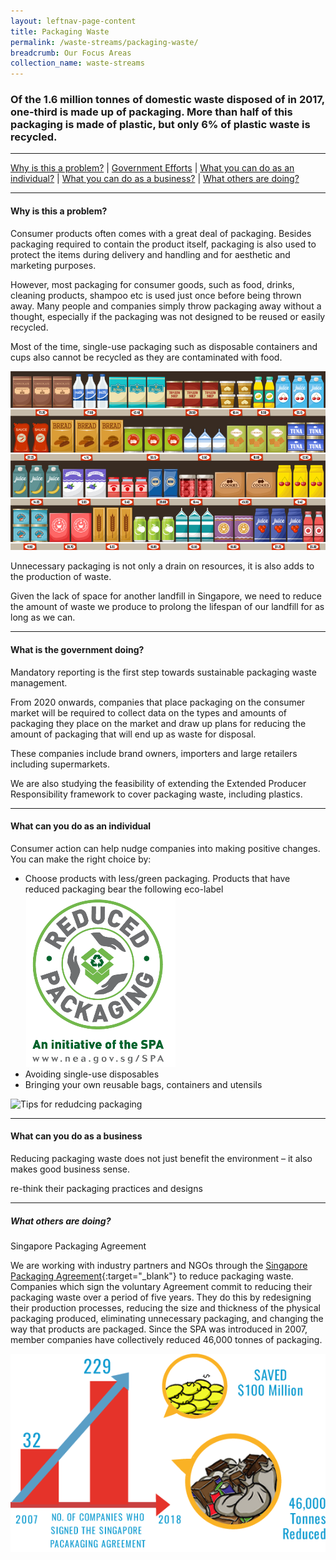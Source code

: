 ```yaml
---
layout: leftnav-page-content
title: Packaging Waste
permalink: /waste-streams/packaging-waste/
breadcrumb: Our Focus Areas
collection_name: waste-streams
---
```


### Of the 1.6 million tonnes of domestic waste disposed of in 2017, one-third is made up of packaging. More than half of this packaging is made of plastic, but only 6% of plastic waste is recycled. 

-------------------


[Why is this a problem?](#why) | [Government Efforts](#govt) | [What you can do as an individual?](#individual) | [What you can do as a business?](#biz) | [What others are doing?](#partners)


-------------------


<a name="why"></a>
#### Why is this a problem? 

Consumer products often comes with a great deal of packaging. Besides packaging required to contain the product itself, packaging is also used to protect the items during delivery and handling and for aesthetic and marketing purposes. 

However, most packaging for consumer goods, such as food, drinks, cleaning products, shampoo etc is used just once before being thrown away. Many people and companies simply throw packaging away without a thought, especially if the packaging was not designed to be reused or easily recycled.

Most of the time, single-use packaging such as disposable containers and cups also cannot be recycled as they are contaminated with food.

![Packaging](/images/packaging.jpg)

Unnecessary packaging is not only a drain on resources, it is also adds to the production of waste. 

Given the lack of space for another landfill in Singapore, we need to reduce the amount of waste we produce to prolong the lifespan of our landfill for as long as we can.

-------------------

<a name="govt"></a>
#### What is the government doing? 

Mandatory reporting is the first step towards sustainable packaging waste management.

From 2020 onwards, companies that place packaging on the consumer market will be required to collect data on the types and amounts of packaging they place on the market and draw up plans for reducing the amount of packaging that will end up as waste for disposal.

These companies include brand owners, importers and large retailers including supermarkets.

We are also studying the feasibility of extending the Extended Producer Responsibility framework to cover packaging waste, including plastics.

-------------------

<a name="individual"></a>

#### What can you do as an individual

Consumer action can help nudge companies into making positive changes. You can make the right choice by:

* Choose products with less/green packaging. Products that have reduced packaging bear the following eco-label
![Logo for Products with Reduced Packaging](/images/lprp.png)
* Avoiding single-use disposables
* Bringing your own reusable bags, containers and utensils

![Tips for redudcing packaging](https://www.mewr.gov.sg/images/default-source/module/policy-topic/packaging/packaging_issue.png)

-------------------

<a name="biz"></a>

#### What can you do as a business

Reducing packaging waste does not just benefit the environment – it also makes good business sense.

re-think their packaging practices and designs

-------------------

<a name="partners"></a>

##### What others are doing?

Singapore Packaging Agreement

We are working with industry partners and NGOs through the [Singapore Packaging Agreement](https://www.nea.gov.sg/programmes-grants/schemes/singapore-packaging-agreement){:target="_blank"} to reduce packaging waste. Companies which sign the voluntary Agreement commit to reducing their packaging waste over a period of five years. They do this by redesigning their production processes, reducing the size and thickness of the physical packaging produced, eliminating unnecessary packaging, and changing the way that products are packaged. Since the SPA was introduced in 2007, member companies have collectively reduced 46,000 tonnes of packaging.


![Singapore Packaging Agreement](/images/singapore-packaging-agreement.png)

